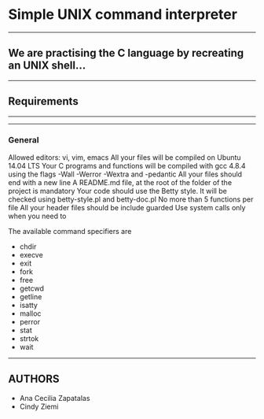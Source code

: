 # Simple UNIX command interpreter
-----------------------------------------------------------------
## We are practising the C language by recreating an UNIX shell...
-----------------------------------------------------------------
## Requirements
---------------------------------------------------------------------------------------------------------------------------------
----------------------------------------------------------------------------------------------------------------------------------
### General
Allowed editors: vi, vim, emacs
All your files will be compiled on Ubuntu 14.04 LTS
Your C programs and functions will be compiled with gcc 4.8.4 using the flags -Wall -Werror -Wextra and -pedantic
All your files should end with a new line
A README.md file, at the root of the folder of the project is mandatory
Your code should use the Betty style. It will be checked using betty-style.pl and betty-doc.pl
No more than 5 functions per file
All your header files should be include guarded
Use system calls only when you need to

The available command specifiers are
* chdir 
* execve 
* exit 
* fork 
* free
* getcwd 
* getline
* isatty
* malloc
* perror
* stat
* strtok
* wait
----------------------------------------------------------------
## AUTHORS
- Ana Cecilia Zapatalas
- Cindy Ziemi
